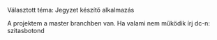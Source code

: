 Választott téma: 	Jegyzet készítő alkalmazás

A projektem a master branchben van.
Ha valami nem működik írj dc-n: szitasbotond
